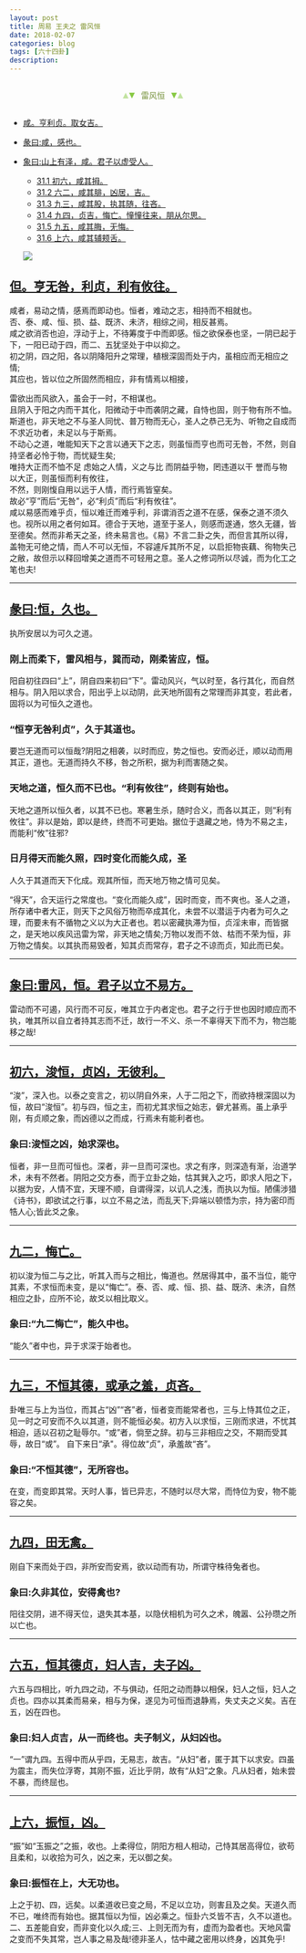 ```yaml
---
layout: post
title: 周易 王夫之 雷风恒
date: 2018-02-07
categories: blog
tags: [六十四卦]
description: 
---
```


<span id = "jump"></span>


<section style="margin: 0px auto; text-align: center;">
    <section class="xhr" style="width: 0px; height: 0px; border-left: 5px solid transparent; border-right: 5px solid transparent; border-bottom: 10px solid rgb(135, 201, 67); display: inline-block; opacity: 0.5; border-top-color: rgb(135, 201, 67);"></section>
    <section class="xhr" style="width: 0px; height: 0px; border-left: 5px solid transparent; border-right: 5px solid transparent; border-top: 10px solid rgb(135, 201, 67); display: inline-block; margin-left: -3px; border-bottom-color: rgb(135, 201, 67);"></section>
    <section style="
margin-left: 0.5em;
display: inline-block;">
        <p>
            <span style="color: rgb(118, 146, 60);">雷风恒</span>
        </p>
    </section>
    <section class="xhr" style="margin-left: 0.5em; width: 0px; height: 0px; border-left: 5px solid transparent; border-right: 5px solid transparent; border-top: 10px solid rgb(135, 201, 67); display: inline-block; border-bottom-color: rgb(135, 201, 67);"></section>
    <section class="xhr" style="width: 0px; height: 0px; border-left: 5px solid transparent; border-right: 5px solid transparent; border-bottom: 10px solid rgb(135, 201, 67); display: inline-block; opacity: 0.5; margin-left: -3px; border-top-color: rgb(135, 201, 67);"></section>
</section>

- [咸。亨利贞。取女吉。](#jump亨利贞)
- [彖曰:咸，感也。](#jump感也)
- [象曰:山上有泽，咸。君子以虚受人。](#jump山上有泽)
  - [31.1 初六，咸其拇。](#jump咸其拇)
  - [31.2 六二，咸其腓，凶居，吉。](#jump咸其腓)
  - [31.3 九三，咸其股，执其随，往吝。](#jump咸其股)
  - [31.4 九四，贞吉，悔亡。憧憧往来，朋从尔思。](#jump憧憧往来)
  - [31.5 九五，咸其脢，无悔。](#jump咸其脢)
  - [31.6 上六，咸其辅颊舌。](#jump咸其辅颊舌)
  
  ![](http://www.guoyi360.com/uploads/allimg/130730/1-130I0214320353.jpg)

<span id = "jump亨无咎"></span>
## [但。亨无咎，利贞，利有攸往。](#jump)
咸者，易动之情，感焉而即动也。恒者，难动之志，相持而不相就也。<br>
否、泰、咸、恒、损、益、既济、未济，相综之间，相反甚焉。<br>
咸之欲消否也迫，浮动于上，不待筹度于中而即感。恒之欲保泰也坚，一阴已起于下，一阳已动于四，而二、五犹坚处于中以抑之。<br>
初之阴，四之阳，各以阴降阳升之常理，植根深固而处于内，虽相应而无相应之情;<br>
其应也，皆以位之所固然而相应，非有情焉以相接，


雷欲出而风欲入，虽会于一时，不相谋也。<br>
且阴入于阳之内而干其化，阳微动于中而袭阴之藏，自恃也固，则于物有所不恤。斯道也，非天地之不与圣人同忧、普万物而无心，圣人之恭己无为、听物之自成而不求近功者，未足以与于斯焉。<br>
不动心之道，唯能知天下之言以通天下之志，则虽恒而亨也而可无咎，不然，则自持坚者必怜于物，而忧疑生矣;<br>
唯持大正而不恤不足 虑始之人情，义之与比 而阴益乎物，罔违道以干 誉而与物 以大正，则虽恒而利有攸往，<br>
不然，则刚愎自用以远于人情，而行焉皆窒矣。<br>
故必“亨”而后“无咎”，必“利贞”而后“利有攸往”。<br>
咸以易感而难乎贞，恒以难迁而难乎利，非谓消否之道不在感，保泰之道不须久也。视所以用之者何如耳。德合于天地，道至于圣人，则感而遂通，悠久无疆，皆至德矣。然而非希天之圣，终未易言也。《易》不言二卦之失，而但言其所以得，盖物无可绝之情，而人不可以无恒，不容遽斥其所不足，以启拒物丧藕、徇物失己之敝，故但示以释回增美之道而不可轻用之意。圣人之修词所以尽诚，而为化工之笔也夫!

----

<span id = "jump恒，久也"></span>
## [彖曰:恒，久也。](#jump)
执所安居以为可久之道。

### 刚上而柔下，雷风相与，巽而动，刚柔皆应，恒。
阳自初往四曰“上”，阴自四来初曰“下”。雷动风兴，气以时至，各行其化，而自然相与。阴入阳以求合，阳出乎上以动阴，此天地所固有之常理而非其变，若此者，固将以为可恒久之道也。

### “恒亨无咎利贞”，久于其道也。
要岂无道而可以恒哉?阴阳之相袭，以时而应，势之恒也。安而必迁，顺以动而用其正，道也。无道而持久不移，咎之所积，据为利而害随之矣。

### 天地之道，恒久而不已也。“利有攸往”，终则有始也。
天地之道所以恒久者，以其不已也。寒暑生杀，随时合义，而各以其正，则“利有攸往”。非以是始，即以是终，终而不可更始。据位于退藏之地，恃为不易之主，而能利“攸”往邪?

### 日月得天而能久照，四时变化而能久成，圣
人久于其道而天下化成。观其所恒，而天地万物之情可见矣。


“得天”，合天运行之常度也。“变化而能久成”，因时而变，而不爽也。圣人之道，所存诸中者大正，则天下之风俗万物而卒成其化，未尝不以潜运于内者为可久之理，而要未有不循物之义以为大正者也。若以密藏执滞为恒，贞淫未审，而皆据之，是天地以疾风迅雷为常，非天地之情矣;万物以发而不敛、枯而不荣为恒，非万物之情矣。以其执而易毁者，知其贞而常存，君子之不谅而贞，知此而已矣。

----

<span id = "jump雷风"></span>
## [象曰:雷风，恒。君子以立不易方。](#jump)
雷动而不可遏，风行而不可反，唯其立于内者定也。君子之行于世也因时顺应而不执，唯其所以自立者持其志而不迁，故行一不义、杀一不辜得天下而不为，物岂能移之哉!

----

<span id = "jump浚恒"></span>
## [初六，浚恒，贞凶，无彼利。](#jump)
“浚”，深入也。以泰之变言之，初以阴自外来，人于二阳之下，而欲持根深固以为恒，故曰“浚恒”。初与四，恒之主，而初尤其求恒之始志，僻尤甚焉。虽上承乎刚，有贞顺之象，而凶德以之而成，行焉未有能利者也。

### 象曰:浚恒之凶，始求深也。
恒者，非一旦而可恒也。深者，非一旦而可深也。求之有序，则深造有渐，治道学术，未有不然者。阴阳之交方泰，而于立卦之始，怙其巽入之巧，即求人阳之下，以据为安，人情不宜，天理不顺，自谓得深，以讥人之浅，而执以为恒。陋儒涉猎《诗书》，即欲试之行事，以立不易之法，而乱天下;异端以顿悟为宗，持为密印而牿人心;皆此爻之象。

----

<span id = "jump悔亡"></span>
## [九二，悔亡。](#jump)
初以浚为恒二与之比，听其入而与之相比，悔道也。然居得其中，虽不当位，能守其素，不求恒而未变，是以“悔亡”。泰、否、咸、恒、损、益、既济、未济，自然相应之卦，应所不论，故爻以相比取义。

### 象曰:“九二悔亡”，能久中也。
“能久”者中也，异于求深于始者也。

----

<span id = "jump不恒其德"></span>
## [九三，不恒其德，或承之羞，贞吝。](#jump)
卦唯三与上为当位，而其占“凶”“吝”者，恒者变而能常者也，三与上恃其位之正，见一时之可安而不久以其道，则不能恒必矣。初方入以求恒，三刚而求进，不忧其相迫，适以召初之耻辱尔。“或”者，倘至之辞。初与三非相应之交，不期而受其辱，故日“或”。
自下来日“承"。得位故“贞”，承羞故“吝”。

### 象曰:“不恒其德”，无所容也。
在变，而变即其常。天时人事，皆已异志，不随时以尽大常，而恃位为安，物不能容之矣。

----

<span id = "jump田无禽"></span>
## [九四，田无禽。](#jump)
刚自下来而处于四，非所安而安焉，欲以动而有功，所谓守株待兔者也。

### 象曰:久非其位，安得禽也?
阳往交阴，进不得天位，退失其本基，以隐伏相机为可久之术，魄嚣、公孙瓒之所以亡也。

----

<span id = "jump恒其德贞"></span>
## [六五，恒其德贞，妇人吉，夫子凶。](#jump)
六五与四相比，听九四之动，不与俱动，任阳之动而静以相保，妇人之恒，妇人之贞也。四亦以其柔而易亲，相与为保，遂见为可恒而退静焉，失丈夫之义矣。吉在五，凶在四也。

### 象曰:妇人贞吉，从一而终也。夫子制义，从妇凶也。
“一”谓九四。五得中而从乎四，无易志，故吉。“从妇”者，匿于其下以求安。四虽为震主，而失位浮寄，其刚不振，近比乎阴，故有“从妇”之象。凡从妇者，始未尝不暴，而终屈也。

----

<span id = "jump振恒"></span>
## [上六，振恒，凶。](#jump)
“振”如“玉振之”之振，收也。上柔得位，阴阳方相人相动，己恃其居高得位，欲苟且柔和，以收拾为可久，凶之来，无以御之矣。

### 象曰:振恒在上，大无功也。
上之于初、四，远矣。以柔道收已变之局，不足以立功，则害且及之矣。天道久而不已，唯终而有始也。据其恒以为恒，凶必乘之。恒卦六爻皆不吉，久不以道也。二、五差能自安，而非变化以久成;三、上则无而为有，虚而为盈者也。天地风雷之变而不失其常，岂人事之易及哉!德非圣人，怙中藏之密用以终身，凶其免乎!







